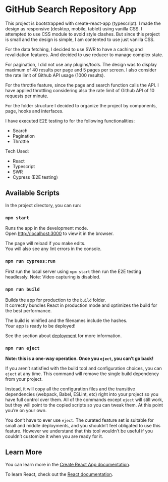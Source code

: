 # GitHub Search Repository App

This project is bootstrapped with create-react-app (typescript).
I made the design as responsive (desktop, mobile, tablet) using vanilla CSS.
I attempted to use CSS module to avoid style clashes. But since this project is small and the design is simple, I am contented to use just vanilla CSS.

For the data fetching, I decided to use SWR to have a caching and revalidation features.
And decided to use reducer to manage complex state.

For pagination, I did not use any plugins/tools. The design was to display maximum of 40 results per page and 5 pages per screen. I also consider the rate limit of Github API usage (1000 results).

For the throttle feature, since the page and search function calls the API. I have applied throttling considering also the rate limit of Github API of 10 requests per minute.

For the folder structure I decided to organize the project by components, page, hooks and interfaces.

I have executed E2E testing to for the following functionalities:

- Search
- Pagination
- Throttle

Tech Used:

- React
- Typescript
- SWR
- Cypress (E2E testing)

## Available Scripts

In the project directory, you can run:

### `npm start`

Runs the app in the development mode.\
Open [http://localhost:3000](http://localhost:3000) to view it in the browser.

The page will reload if you make edits.\
You will also see any lint errors in the console.

### `npm run cypress:run`

First run the local server using `npm start` then run the E2E testing headlessly.
Note: Video capturing is disabled.

### `npm run build`

Builds the app for production to the `build` folder.\
It correctly bundles React in production mode and optimizes the build for the best performance.

The build is minified and the filenames include the hashes.\
Your app is ready to be deployed!

See the section about [deployment](https://facebook.github.io/create-react-app/docs/deployment) for more information.

### `npm run eject`

**Note: this is a one-way operation. Once you `eject`, you can’t go back!**

If you aren’t satisfied with the build tool and configuration choices, you can `eject` at any time. This command will remove the single build dependency from your project.

Instead, it will copy all the configuration files and the transitive dependencies (webpack, Babel, ESLint, etc) right into your project so you have full control over them. All of the commands except `eject` will still work, but they will point to the copied scripts so you can tweak them. At this point you’re on your own.

You don’t have to ever use `eject`. The curated feature set is suitable for small and middle deployments, and you shouldn’t feel obligated to use this feature. However we understand that this tool wouldn’t be useful if you couldn’t customize it when you are ready for it.

## Learn More

You can learn more in the [Create React App documentation](https://facebook.github.io/create-react-app/docs/getting-started).

To learn React, check out the [React documentation](https://reactjs.org/).
